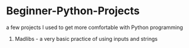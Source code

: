 # Beginner-Python-Projects
a few projects I used to get more comfortable with Python programming

1. Madlibs - a very basic practice of using inputs and strings
